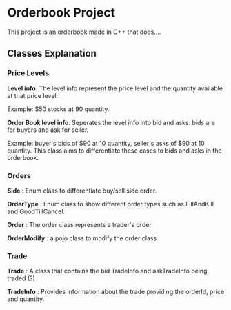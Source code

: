 # Orderbook Project

This project is an orderbook made in C++ that does....

## Classes Explanation

### Price Levels

**Level info**: The level info represent the price level and the quantity available at that price level. 

Example: $50 stocks at 90 quantity.

**Order Book level info**: Seperates the level info into bid and asks. bids are for buyers and ask for seller.

Example: buyer's bids of $90 at 10 quantity, seller's asks of $90 at 10 quantity. This class aims to differentiate these cases to bids and asks in the orderbook.

### Orders

**Side** : Enum class to differentiate buy/sell side order.

**OrderType** : Enum class to show different order types such as FillAndKill and GoodTillCancel.

**Order** : The order class represents a trader's order 

**OrderModify** :  a pojo class to modify the order class

### Trade

**Trade** : A class that contains the bid TradeInfo and askTradeInfo being traded (?)

**TradeInfo** : Provides information about the trade providing the orderId, price and quantity.






